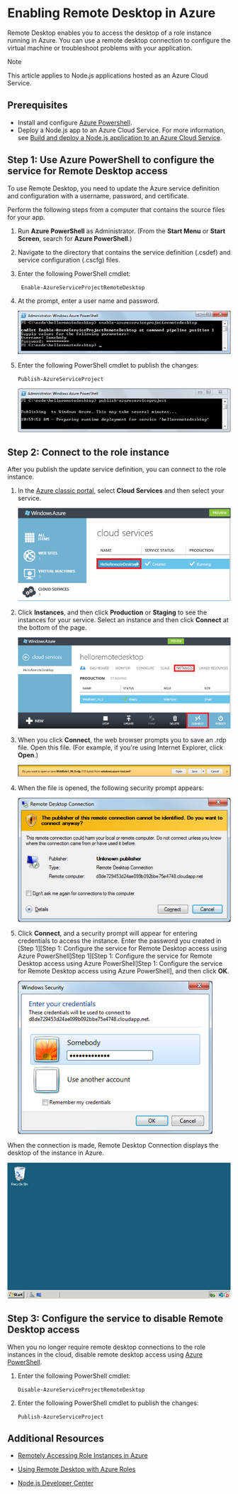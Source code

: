 <properties 
    pageTitle="Enable remote desktop for cloud services (Node.js)" 
    description="Learn how to enable remote-desktop access for the virtual machines hosting your Azure Node.js application." 
    services="cloud-services" 
    documentationCenter="nodejs" 
    authors="rmcmurray" 
    manager="wpickett" 
    editor=""/>

<tags 
    ms.service="cloud-services" 
    ms.workload="tbd" 
    ms.tgt_pltfrm="na" 
    ms.devlang="nodejs" 
    ms.topic="article" 
    ms.date="01/09/2016" 
    ms.author="robmcm"/>


# Enabling Remote Desktop in Azure
Remote Desktop enables you to access the desktop of a role instance
running in Azure. You can use a remote desktop connection to
configure the virtual machine or troubleshoot problems with your
application.

> [!NOTE]
> This article applies to Node.js applications hosted as an Azure Cloud Service.
> 
> 
## Prerequisites
* Install and configure [Azure Powershell](../install-configure-powershell.md).
* Deploy a Node.js app to an Azure Cloud Service. For more information, see [Build and deploy a Node.js application to an Azure Cloud Service](cloud-services-nodejs-develop-deploy-app.md).

## Step 1: Use Azure PowerShell to configure the service for Remote Desktop access
To use Remote Desktop, you need to update the Azure service definition and
configuration with a username, password, and certificate. 

Perform the following steps from a computer that contains the source files for your app.

1. Run **Azure PowerShell** as Administrator. (From the **Start Menu** or **Start Screen**, search for **Azure PowerShell**.)

2. Navigate to the directory that contains the service definition (.csdef) and
service configuration (.cscfg) files.

3. Enter the following PowerShell cmdlet:

        Enable-AzureServiceProjectRemoteDesktop
4. At the prompt, enter a user name and password.

    ![enable-azureserviceprojectremotedesktop][enable-rdp]

5. Enter the following PowerShell cmdlet to publish the changes:

       Publish-AzureServiceProject

   ![publish-azureserviceproject][publish-project]


## Step 2: Connect to the role instance
After you publish the update service definition, you can connect to
the role instance.

1. In the [Azure classic portal](http://manage.windowsazure.com), select **Cloud Services** and then select your service.

   ![Azure classic portal][cloud-services]

2. Click **Instances**, and then click **Production** or **Staging** to see the instances for your service. Select an instance and then click **Connect** at the bottom of the page.

   ![The instances page][3]

3. When you click **Connect**, the web browser prompts you to save an
.rdp file. Open this file. (For example, if you're using Internet Explorer, click **Open**.)

   ![prompt to open or save the .rdp file][4]

4. When the file is opened, the following security prompt appears:

   ![Windows security prompt][5]

5. Click **Connect**, and a security prompt will appear for entering
credentials to access the instance. Enter the password you created
in [Step 1][Step 1: Configure the service for Remote Desktop access using Azure PowerShell]Step 1][Step 1: Configure the service for Remote Desktop access using Azure PowerShell]Step 1: Configure the service for Remote Desktop access using Azure PowerShell], and then click **OK**.

   ![username/password prompt][6]


When the connection is made, Remote Desktop Connection displays the
desktop of the instance in Azure. 

![Remote desktop session][7]

## Step 3: Configure the service to disable Remote Desktop access
When you no longer require remote desktop connections to the role
instances in the cloud, disable remote desktop access using [Azure PowerShell](http://go.microsoft.com/?linkid=9790229clcid=0x409).

1. Enter the following PowerShell cmdlet:

       Disable-AzureServiceProjectRemoteDesktop
2. Enter the following PowerShell cmdlet to publish the changes:

       Publish-AzureServiceProject


## Additional Resources
* [Remotely Accessing Role Instances in Azure](http://msdn.microsoft.com/library/windowsazure/hh124107.aspx) 
* [Using Remote Desktop with Azure Roles](http://msdn.microsoft.com/library/windowsazure/gg443832.aspx)
* [Node.js Developer Center](/develop/nodejs/)

  [Azure PowerShell]: http://go.microsoft.com/?linkid=9790229&clcid=0x409

[Azure classic portal]: http://manage.windowsazure.com
[publish-project]: ./media/cloud-services-nodejs-enable-remote-desktop/publish-rdp.png
[enable-rdp]: ./media/cloud-services-nodejs-enable-remote-desktop/enable-rdp.png
[cloud-services]: ./media/cloud-services-nodejs-enable-remote-desktop/cloud-services-remote.png
  [3]: ./media/cloud-services-nodejs-enable-remote-desktop/cloud-service-instance.png
  [4]: ./media/cloud-services-nodejs-enable-remote-desktop/rdp-open.png
  [5]: ./media/cloud-services-nodejs-enable-remote-desktop/remote-desktop-12.png
  [6]: ./media/cloud-services-nodejs-enable-remote-desktop/remote-desktop-13.png
  [7]: ./media/cloud-services-nodejs-enable-remote-desktop/remote-desktop-14.png

  [Remotely Accessing Role Instances in Azure]: http://msdn.microsoft.com/library/windowsazure/hh124107.aspx
  [Using Remote Desktop with Azure Roles]: http://msdn.microsoft.com/library/windowsazure/gg443832.aspx
